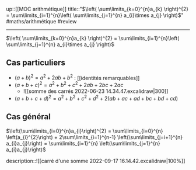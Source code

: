 up::[[MOC arithmétique]]
title::"$\left( \sum\limits_{k=0}^{n}a_{k} \right)^{2} = \sum\limits_{i=1}^{n}\left( \sum\limits_{j=1}^{n} a_{i}\times a_{j} \right)$"
#maths/arithmétique #review 

---
$\left( \sum\limits_{k=0}^{n}a_{k} \right)^{2} = \sum\limits_{i=1}^{n}\left( \sum\limits_{j=1}^{n} a_{i}\times a_{j} \right)$
## Cas particuliers

 - $(a+b)^{2}= a^{2}+2ab+b^{2}$ : [[identités remarquables]]
 - $(a+b+c)^{2}= a^2+b^2+c^2+2ab+2bc+2ac$
     - ![[somme des carrés 2022-06-23 14.34.47.excalidraw|300]]
 - $(a+b+c+d)^{2}= a^{2}+b^{2}+c^{2}+d^{2}+2(ab+ac+ad+bc+bd+cd)$

## Cas général

$\left(\sum\limits_{i=0}^{n}a_{i}\right)^{2} = \sum\limits_{i=0}^{n} \left(a_{i}^{2}\right) + 2\sum\limits_{i=1}^{n-1} \left(\sum\limits_{j=i+1}^{n} a_{i}a_{j}\right) = \sum\limits_{i=1}^{n} \left(\sum\limits_{j=1}^{n} a_{i}a_{j}\right)$

description::![[carré d'une somme 2022-09-17 16.14.42.excalidraw|100%]]